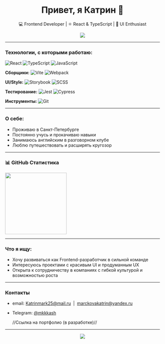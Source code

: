 <h1 align="center">Привет, я Катрин 🌻</h1>
<p align="center">💻 Frontend Developer | ⚛ React & TypeScript | 🎨 UI Enthusiast</p>

<p align="center">
  <img src="https://readme-typing-svg.herokuapp.com/?lines=Открыта+к+новому+опыту;Забочусь+о+деталях;Постоянно+прокачиваю+скиллы;Умею+работать+в+команде&center=true&width=500&height=45">
</p>

---

### Технологии, с которыми работаю:

![React](https://img.shields.io/badge/-React-61DAFB?logo=react&logoColor=black&style=flat)
![TypeScript](https://img.shields.io/badge/-TypeScript-3178C6?logo=typescript&logoColor=white&style=flat)
![JavaScript](https://img.shields.io/badge/-JavaScript-F7DF1E?logo=javascript&logoColor=black&style=flat)

**Сборщики:**
![Vite](https://img.shields.io/badge/-Vite-646CFF?logo=vite&logoColor=white&style=flat)
![Webpack](https://img.shields.io/badge/-Webpack-8DD6F9?logo=webpack&logoColor=white&style=flat)

**UI/Style:**
![Storybook](https://img.shields.io/badge/-Storybook-FF4785?logo=storybook&logoColor=white&style=flat)
![SCSS](https://img.shields.io/badge/-SCSS-CC6699?logo=sass&logoColor=white&style=flat)

**Тестирование:**
![Jest](https://img.shields.io/badge/-Jest-C21325?logo=jest&logoColor=white&style=flat)
![Cypress](https://img.shields.io/badge/-Cypress-17202C?logo=cypress&logoColor=white&style=flat)

**Инструменты:**
![Git](https://img.shields.io/badge/-Git-F05032?logo=git&logoColor=white&style=flat)

---

### О себе:

- Проживаю в Санкт-Петербурге
- Постоянно учусь и прокачиваю навыки
- Занимаюсь английским в разговорном клубе
- Люблю путешествовать и расширять кругозор

---

### 📊 GitHub Статистика

<a href="https://github.com/Katrinmark2000/convoychat">
  <img height=200 align="center" src="https://github-readme-stats.vercel.app/api/top-langs?username=Katrinmark2000&hide=html&layout=compact&langs_count=8&card_width=320" />
</a>

---

### Что я ищу:

- Хочу развиваться как Frontend-разработчик в сильной команде
- Интересуюсь проектами с красивым UI и продуманным UX
- Открыта к сотрудничеству в компаниях с гибкой культурой и возможностью роста

---

### Контакты

- email: Katrinmark25@mail.ru &nbsp;|&nbsp; marckovakatrin@yandex.ru
- Telegram: [@mkkkash](https://t.me/mkkkash)

  //Ссылка на портфолио (в разработке)//

---

<p align="center">
  <img src="https://komarev.com/ghpvc/?username=Katrinmark2000&color=blue&style=flat">
</p>

